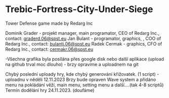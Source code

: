# Trebic-Fortress-City-Under-Siege
Tower Defense game made by Redarg Inc

Dominik Grader - projekt manager, main programator, CEO of Redarg Inc., contact: graderd.06@spst.eu
Jan Bulant - programator, graphics, , COO of Redarg Inc., contact: bulantj.06@spst.eu
Radek Cermak - graphics, CFO of Redarg Inc., contact: cermakr.06@spst.eu

-Všechna grafika byla posílána přes google disk nebo další aplikace (upload na github trval moc dlouho) - brzy opravíme a uploadnem na git

Chybý poslední uploady hry, kde chybý generování křižovatek. (1 script) - uploadnu v něděli 12.11.2023
Brzy bude opraven Wave system a přidáno menu na pokládání věží, main menu, setting menu a další....(tak 4-8 scriptů)
Termín dodělání hry 24.11.2023. (doufáme)
